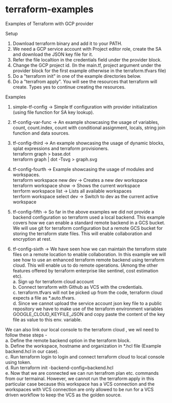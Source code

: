 # terraform-examples
Examples of Terraform with GCP provider

Setup
1. Download terraform binary and add it to your PATH.
2. We need a GCP service account with Project editor role, create the SA and download the JSON key file for it.
3. Refer the file localtion in the credentials field under the provider block.
4. Change the GCP project id. (In the main.tf, project argument under the provider block for the first example otherwise in the terraform.tfvars file)
4. Do a "terraform init" in one of the example directories below.
5. Do a "terrafrom apply". You will see the resources that terraform will create. Types yes to continue creating the resources.


Examples
1. simple-tf-config -> Simple tf configuration with provider initialization (using file function for SA key lookup).
2. tf-config-var-func -> An example showcasing the usage of variables, count, count.index, count with conditional assignment, locals, string join function and data sources.
3. tf-config-third -> An example showcasing the usage of dynamic blocks, splat expressions and terraform provisioners.
		<br />terraform graph > base.dot
		<br />terraform graph | dot -Tsvg >  graph.svg
4. tf-config-fourth -> Example showcasing the usage of modules and workspaces.
		<br />terraform workspace new dev -> Creates a new dev workspace
		<br />terraform workspace show -> Shows the current workspace
		<br />terrform workspace list -> Lists all available workspaces
		<br />terrform workspace select dev -> Switch to dev as the current active workspace
5. tf-config-fifth -> So far in the above examples we did not provide a backend configuration so terraform used a local backend. This example covers how we can enable a standard remote backend in a GCS bucket. We will use git for terraform configuration but a remote GCS bucket for storing the terraform state files. This will enable collaboration and encryption at rest.

6. tf-config-sixth -> We have seen how we can maintain the terraform state files on a remote location to enable collaboration. In this example we will see how to use an enhanced terraform remote backend using terraform cloud. This will enable us to do remote operations. (Among the other features offered by terraform enterprise like sentinel, cost estimation etc).
	<br />a. Sign up for terraform cloud account
	<br />b. Connect terraform with Github as VCS with the credentials.
	<br />c. terraform.tfvars will not be picked up from the code, terraform cloud expects a file as \*.auto.tfvars.
	<br />d. Since we cannot upload the service account json key file to a public repository we have to make use of the terraform environment variables GOOGLE_CLOUD_KEYFILE_JSON and copy paste the content of the key file as value to this env. variable.

We can also link our local console to the terraform cloud , we wil need to follow these steps - 
	<br />a. Define the remote backend option in the terraform block.
	<br />b. Define the workspace, hostname and organization in \*.hcl file (Example backend.hcl in our case).
	<br />c. Run terraform login to login and connect terraform cloud to local console using token.
	<br />d. Run terraform init -backend-config=backend.hcl
	<br />e. Now that we are connected we can run terrafrom plan etc. commands from our termainal. However, we cannot run the terraform apply in this particular case because this workspace has a VCS connection and the workspaces with VCS connection are only allowed to be run for a VCS driven workflow to keep the VCS as the golden source.
	



